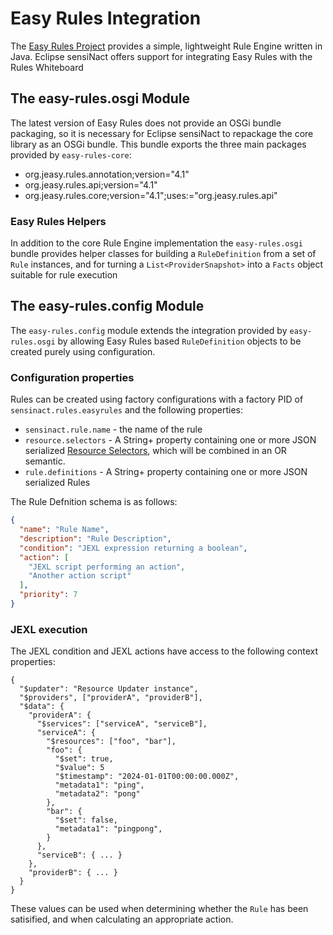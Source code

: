 # Easy Rules Integration

The [Easy Rules Project](https://github.com/dvgaba/easy-rules) provides a simple, lightweight Rule Engine written in Java. Eclipse sensiNact offers support for integrating Easy Rules with the Rules Whiteboard

## The easy-rules.osgi Module

The latest version of Easy Rules does not provide an OSGi bundle packaging, so it is necessary for Eclipse sensiNact to repackage the core library as an OSGi bundle. This bundle exports the three main packages provided by `easy-rules-core`:

* org.jeasy.rules.annotation;version="4.1"
* org.jeasy.rules.api;version="4.1"
* org.jeasy.rules.core;version="4.1";uses:="org.jeasy.rules.api"

### Easy Rules Helpers

In addition to the core Rule Engine implementation the `easy-rules.osgi` bundle provides helper classes for building a `RuleDefinition` from a set of `Rule` instances, and for turning a `List<ProviderSnapshot>` into a `Facts` object suitable for rule execution

## The easy-rules.config Module

The `easy-rules.config` module extends the integration provided by `easy-rules.osgi` by allowing Easy Rules based `RuleDefinition` objects to be created purely using configuration.

### Configuration properties

Rules can be created using factory configurations with a factory PID of `sensinact.rules.easyrules` and the following properties:

* `sensinact.rule.name` - the name of the rule
* `resource.selectors` - A String+ property containing one or more JSON serialized [Resource Selectors](../../filters/ResourceSelector), which will be combined in an OR semantic.
* `rule.definitions` - A String+ property containing one or more JSON serialized Rules

The Rule Defnition schema is as follows:

```json
{
  "name": "Rule Name",
  "description": "Rule Description",
  "condition": "JEXL expression returning a boolean",
  "action": [
    "JEXL script performing an action",
    "Another action script"
  ],
  "priority": 7
}
```

### JEXL execution

The JEXL condition and JEXL actions have access to the following context properties:

```
{
  "$updater": "Resource Updater instance",
  "$providers", ["providerA", "providerB"],
  "$data": {
    "providerA": {
      "$services": ["serviceA", "serviceB"],
      "serviceA": {
        "$resources": ["foo", "bar"],
        "foo": {
          "$set": true,
          "$value": 5
          "$timestamp": "2024-01-01T00:00:00.000Z",
          "metadata1": "ping",
          "metadata2": "pong"
        },
        "bar": {
          "$set": false,
          "metadata1": "pingpong",
        }
      },
      "serviceB": { ... }
    },
    "providerB": { ... }
  }
}
```

These values can be used when determining whether the `Rule` has been satisified, and when calculating an appropriate action.


